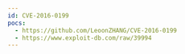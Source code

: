 ```yaml
---
id: CVE-2016-0199
pocs:
  - https://github.com/LeoonZHANG/CVE-2016-0199
  - https://www.exploit-db.com/raw/39994
---
```

